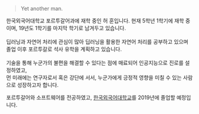 > Yet another man.


한국외국어대학교 포르투갈어과에 재학 중인 허 훈입니다. 현재 5학년 1학기에 재학 중이며, 19년도 1학기를 마지막 학기로 남겨두고 있습니다.<br><br>
딥러닝과 자연어 처리에 관심이 많아 딥러닝을 활용한 자연어 처리를 공부하고 있으며 졸업 이후 포르투갈로 석사 유학을 계획하고 있습니다.<br><br>
기술을 통해 누군가의 불편을 해결할 수 있다는 점에 매료되어 인공지능으로 진로를 설정하였고,<br>
먼 미래에는 연구자로서 혹은 강단에 서서, 누군가에게 긍정적 영향을 미칠 수 있는 사람으로 성장하고자 합니다.


포르투갈어와 소프트웨어를 전공하였고, [한국외국어대학교](https://hufs.ac.kr)를 2019년에 졸업할 예정입니다.